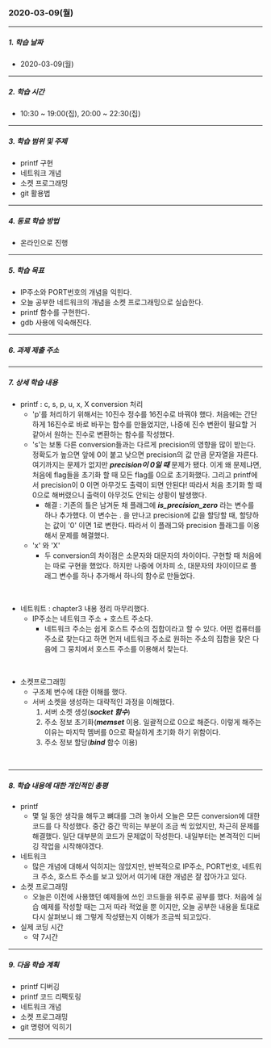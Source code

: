 ### 2020-03-09(월)

-----

##### 1. 학습 날짜

- 2020-03-09(월)

-----

##### 2. 학습 시간

- 10:30 ~ 19:00(집), 20:00 ~ 22:30(집)

-----

##### 3. 학습 범위 및 주제

- printf 구현
- 네트워크 개념
- 소켓 프로그래밍
- git 활용법

-----

##### 4. 동료 학습 방법

- 온라인으로 진행

-----

##### 5. 학습 목표

- IP주소와 PORT번호의 개념을 익힌다.
- 오늘 공부한 네트워크의 개념을 소켓 프로그래밍으로 실습한다.
- printf 함수를 구현한다.
- gdb 사용에 익숙해진다.

-----

##### 6. 과제 제출 주소

-----

##### 7. 상세 학습 내용

- printf : c, s, p, u, x, X conversion 처리
  - 'p'를 처리하기 위해서는 10진수 정수를 16진수로 바꿔야 했다. 처음에는 간단하게 16진수로 바로 바꾸는 함수를 만들었지만, 나중에 진수 변환이 필요할 거 같아서 원하는 진수로 변환하는 함수를 작성했다.
  - 's'는 보통 다른 conversion들과는 다르게 precision의 영향을 많이 받는다. 정확도가 높으면 앞에 0이 붙고 낮으면 precision의 값 만큼 문자열을 자른다. 여기까지는 문제가 없지만 ***precision이 0일 때*** 문제가 됐다. 이게 왜 문제냐면, 처음에 flag들을 초기화 할 때 모든 flag를 0으로 초기화했다. 그리고 printf에서 precision이 0 이면 아무것도 출력이 되면 안된다! 따라서 처음 초기화 할 때 0으로 해버렸으니 출력이 아무것도 안되는 상황이 발생했다. 
    - 해결 : 기존의 틀은 남겨둔 채 플래그에 ***is_precision_zero*** 라는 변수를 하나 추가했다. 이 변수는 .  을 만나고  precision에 값을 할당할 때, 할당하는 값이 '0' 이면 1로 변한다. 따라서 이 플래그와 precision 플래그를 이용해서 문제를 해결했다.
  - 'x' 와 'X'
    - 두 conversion의 차이점은 소문자와 대문자의 차이이다. 구현할 때 처음에는 따로 구현을 했었다. 하지만 나중에 어차피 소, 대문자의 차이이므로 플래그 변수를 하나 추가해서 하나의 함수로 만들었다.  

<br>

- 네트워트 : chapter3 내용 정리 마무리했다.
  - IP주소는 네트워크 주소 + 호스트 주소다.
    - 네트워크 주소는 쉽게 호스트 주소의 집합이라고 할 수 있다. 어떤 컴퓨터를 주소로 찾는다고 하면 먼저 네트워크 주소로 원하는 주소의 집합을 찾은 다음에 그 뭉치에서 호스트 주소를 이용해서 찾는다.  

<br>

- 소켓프로그래밍
  - 구조체 변수에 대한 이해를 했다.
  - 서버 소켓을 생성하는 대략적인 과정을 이해했다.
    1. 서버 소켓 생성(***socket 함수***)
    2. 주소 정보 초기화(***memset*** 이용. 일괄적으로 0으로 해준다. 이렇게 해주는 이유는 마지막 멤버를 0으로 확실하게 초기화 하기 위함이다.
    3. 주소 정보 할당(***bind*** 함수 이용)  

<br>

-----

##### 8. 학습 내용에 대한 개인적인 총평

- printf 
  - 몇 일 동안 생각을 해두고 뼈대를 그려 놓아서 오늘은 모든 conversion에 대한 코드를 다 작성했다. 중간 중간 막히는 부분이 조금 씩 있었지만, 차근히 문제를 해결했다. 일단 대부분의 코드가 문제없이 작성한다. 내일부터는 본격적인 디버깅 작업을 시작해야겠다.
- 네트워크
  - 많은 개념에 대해서 익히지는 않았지만, 반복적으로 IP주소, PORT번호, 네트워크 주소, 호스트 주소를 보고 있어서 여기에 대한 개념은 잘 잡아가고 있다.
- 소켓 프로그래밍
  - 오늘은 이전에 사용했던 예제들에 쓰인 코드들을 위주로 공부를 했다. 처음에 실습 예제를 작성할 때는 그저 따라 적었을 뿐 이지만, 오늘 공부한 내용을 토대로 다시 살펴보니 왜 그렇게 작성됐는지 이해가 조금씩 되고있다.
- 실제 코딩 시간
  - 약 7시간

-----

##### 9. 다음 학습 계획

- printf 디버깅
- printf 코드 리팩토링
- 네트워크 개념
- 소켓 프로그래밍
- git 명령어 익히기 

-----

